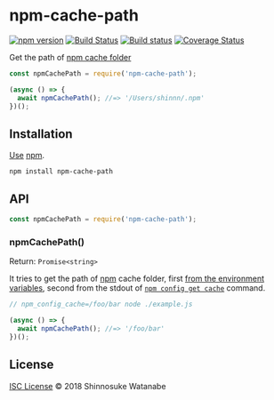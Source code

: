 # npm-cache-path

[![npm version](https://img.shields.io/npm/v/npm-cache-path.svg)](https://www.npmjs.com/package/npm-cache-path)
[![Build Status](https://travis-ci.org/shinnn/npm-cache-path.svg?branch=master)](https://travis-ci.org/shinnn/npm-cache-path)
[![Build status](https://ci.appveyor.com/api/projects/status/1xs611ynq8ytlfcg/branch/master?svg=true)](https://ci.appveyor.com/project/ShinnosukeWatanabe/npm-cache-path/branch/master)
[![Coverage Status](https://img.shields.io/coveralls/shinnn/npm-cache-path.svg)](https://coveralls.io/github/shinnn/npm-cache-path?branch=master)

Get the path of [npm cache folder](https://docs.npmjs.com/cli/cache)

```javascript
const npmCachePath = require('npm-cache-path');

(async () => {
  await npmCachePath(); //=> '/Users/shinnn/.npm'
})();
```

## Installation

[Use](https://docs.npmjs.com/cli/install) [npm](https://docs.npmjs.com/getting-started/what-is-npm).

```
npm install npm-cache-path
```

## API

```javascript
const npmCachePath = require('npm-cache-path');
```

### npmCachePath()

Return: `Promise<string>`

It tries to get the path of [npm](https://docs.npmjs.com/getting-started/what-is-npm) cache folder, first [from the environment variables](https://github.com/shinnn/npm-cache-env), second from the stdout of [`npm config get cache`](https://docs.npmjs.com/cli/config#get) command.

```javascript
// npm_config_cache=/foo/bar node ./example.js

(async () => {
  await npmCachePath(); //=> '/foo/bar'
})();
```

## License

[ISC License](./LICENSE) © 2018 Shinnosuke Watanabe
